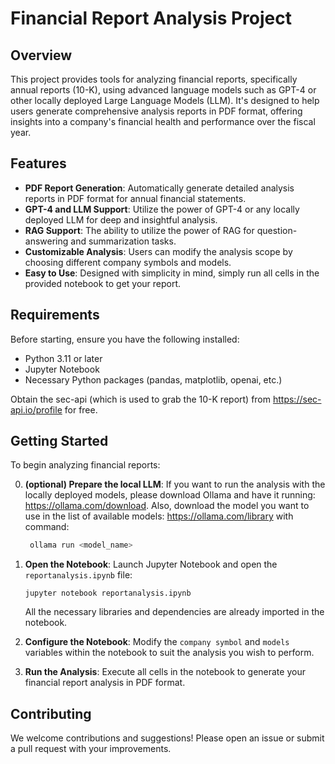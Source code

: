 # Financial Report Analysis Project

## Overview

This project provides tools for analyzing financial reports, specifically annual reports (10-K), using advanced language models such as GPT-4 or other locally deployed Large Language Models (LLM). It's designed to help users generate comprehensive analysis reports in PDF format, offering insights into a company's financial health and performance over the fiscal year.

## Features

- **PDF Report Generation**: Automatically generate detailed analysis reports in PDF format for annual financial statements.
- **GPT-4 and LLM Support**: Utilize the power of GPT-4 or any locally deployed LLM for deep and insightful analysis.
- **RAG Support**: The ability to utilize the power of RAG for question-answering and summarization tasks.
- **Customizable Analysis**: Users can modify the analysis scope by choosing different company symbols and models.
- **Easy to Use**: Designed with simplicity in mind, simply run all cells in the provided notebook to get your report.

## Requirements

Before starting, ensure you have the following installed:
- Python 3.11 or later
- Jupyter Notebook
- Necessary Python packages (pandas, matplotlib, openai, etc.)

Obtain the sec-api (which is used to grab the 10-K report) from https://sec-api.io/profile for free.

## Getting Started

To begin analyzing financial reports:

0. **(optional) Prepare the local LLM**:
   If you want to run the analysis with the locally deployed models, please download Ollama and have it running: https://ollama.com/download.
   Also, download the model you want to use in the list of available models: https://ollama.com/library with command:
   ```bash
    ollama run <model_name>
    ```

1. **Open the Notebook**:
   Launch Jupyter Notebook and open the `reportanalysis.ipynb` file:
   ```
   jupyter notebook reportanalysis.ipynb
   ```
   All the necessary libraries and dependencies are already imported in the notebook.

2. **Configure the Notebook**:
   Modify the `company symbol` and `models` variables within the notebook to suit the analysis you wish to perform.

3. **Run the Analysis**:
   Execute all cells in the notebook to generate your financial report analysis in PDF format.

## Contributing

We welcome contributions and suggestions! Please open an issue or submit a pull request with your improvements.
